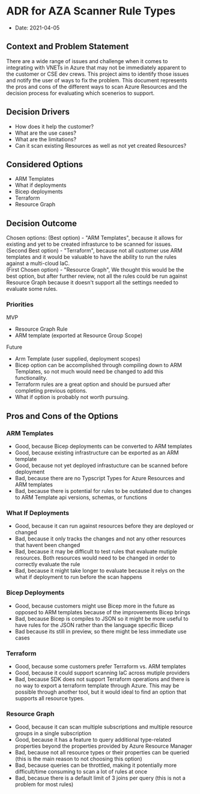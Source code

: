 # ADR for AZA Scanner Rule Types 
* Date: 2021-04-05

## Context and Problem Statement

There are a wide range of issues and challenge when it comes to integrating with VNETs in Azure that may not be immediately apparent to the customer or CSE dev crews. This project aims to identify those issues and notify the user of ways to fix the problem. This document represents the pros and cons of the different ways to scan Azure Resources and the decision process for evaluating which scenerios to support. 

## Decision Drivers

* How does it help the customer?
* What are the use cases?
* What are the limitations?
* Can it scan existing Resources as well as not yet created Resources?

## Considered Options

* ARM Templates
* What if deployments
* Bicep deployments
* Terraform
* Resource Graph

## Decision Outcome

Chosen options: 
(Best option) - "ARM Templates", because it allows for existing and yet to be created infrasturce to be scanned for issues.     
(Second Best option) - "Terraform", because not all customer use ARM templates and it would be valuable to have the ability to run the rules against a multi-cloud IaC.  
(First Chosen option) - "Resource Graph", We thought this would be the best option, but after further review, not all the rules could be run against Resource Graph because it doesn't support all the settings needed to evaluate some rules.  

### Priorities
MVP  
* Resource Graph Rule
* ARM template (exported at Resource Group Scope)  

Future 
* Arm Template (user supplied, deployment scopes)
* Bicep option can be accomplished through compiling down to ARM Templates, so not much would need be changed to add this functionality.
* Terraform rules are a great option and should be pursued after completing previous options.   
* What if option is probably not worth pursuing.   

## Pros and Cons of the Options 

### ARM Templates

* Good, because Bicep deployments can be converted to ARM templates
* Good, because existing infrastructure can be exported as an ARM template 
* Good, because not yet deployed infrastucture can be scanned before deployment  
* Bad, because there are no Typscript Types for Azure Resources and ARM templates
* Bad, because there is potential for rules to be outdated due to changes to ARM Template api versions, schemas, or functions

### What If Deployments

* Good, because it can run against resources before they are deployed or changed
* Bad, because it only tracks the changes and not any other resources that havent been changed
* Bad, because it may be difficult to test rules that evaluate mutiple resources. Both resources would need to be changed in order to correctly evaluate the rule
* Bad, because it might take longer to evaluate because it relys on the what if deployment to run before the scan happens

### Bicep Deployments

* Good, because customers might use Bicep more in the future as opposed to ARM templates because of the improvements Bicep brings 
* Bad, because Bicep is compiles to JSON so it might be more useful to have rules for the JSON rather than the language specific Bicep
* Bad because its still in preview, so there might be less immediate use cases

### Terraform

* Good, because some customers prefer Terraform vs. ARM templates 
* Good, because it could support scanning IaC across mutiple providers
* Bad, because SDK does not support Terraform operations and there is no way to export a terraform template through Azure. This may be possible through another tool, but it would ideal to find an option that supports all resource types.

### Resource Graph

* Good, because it can scan multiple subscriptions and multiple resource groups in a single subscription
* Good, because it has a feature to query additional type-related properties beyond the properties provided by Azure Resource Manager
* Bad, because not all resource types or their properties can be queried (this is the main reason to not choosing this option)
* Bad, because queries can be throttled, making it potentially more difficult/time consuming to scan a lot of rules at once
* Bad, becasue there is a default limit of 3 joins per query (this is not a problem for most rules)
